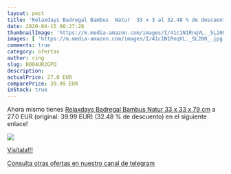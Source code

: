 ```yaml
---
layout: post
title: 'Relaxdays Badregal Bambus  Natur  33 x 3 al 32.48 % de descuento'
date: 2020-04-15 00:27:28
thumbnailImage: 'https://m.media-amazon.com/images/I/41c1N1RnqVL._SL200_.jpg'
images: [ 'https://m.media-amazon.com/images/I/41c1N1RnqVL._SL200_.jpg' ]
comments: true
category: ofertas
author: ring
slug: B004UR2GPQ
description:
actualPrice: 27.0 EUR
comparePrice: 39.99 EUR
inStock: true
---
```


Ahora mismo tienes [Relaxdays Badregal Bambus  Natur  33 x 33 x 79 cm](https://www.amazon.com/dp/B004UR2GPQ/?tag=redken08-20) a 27.0 EUR (original: 39.99 EUR) (32.48 %  de descuento) en el siguiente enlace!

[![](https://m.media-amazon.com/images/I/41c1N1RnqVL._SL200_.jpg)](https://www.amazon.com/dp/B004UR2GPQ/?tag=redken08-20)

[Visítala!!!](https://www.amazon.com/dp/B004UR2GPQ/?tag=redken08-20)

[Consulta otras ofertas en nuestro canal de telegram](https://t.me/s/ofertas25)
